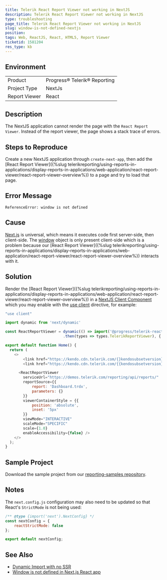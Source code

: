 ```yaml
---
title: Telerik React Report Viewer not working in NextJS
description: Telerik React Report Viewer not working in NextJS
type: troubleshooting
page_title: Telerik React Report Viewer not working in NextJS
slug: window-is-not-defined-nextjs
position: 
tags: Web, ReactJS, React, HTML5, Report Viewer
ticketid: 1581204
res_type: kb
---
```


## Environment
<table>
	<tbody>
		<tr>
			<td>Product</td>
			<td>Progress® Telerik® Reporting</td>
		</tr>
		<tr>
			<td>Project Type</td>
			<td>NextJs</td>
		</tr>
		<tr>
			<td>Report Viewer</td>
			<td>React</td>
		</tr>
	</tbody>
</table>


## Description

The NextJS application cannot render the page with the `React Report Viewer`. Instead of the report viewer, the page shows a stack trace of errors.

## Steps to Reproduce

Create a new NextJS application through `create-next-app`, then add the [React Report Viewer]({%slug telerikreporting/using-reports-in-applications/display-reports-in-applications/web-application/react-report-viewer/react-report-viewer-overview%}) to a page and try to load that page.

## Error Message

````
ReferenceError: window is not defined
````

## Cause

[Next.js](https://nextjs.org/) is universal, which means it executes code first server-side, then client-side. The [window](https://developer.mozilla.org/en-US/docs/Web/API/Window) object is only present client-side which is a problem because our [React Report Viewer]({%slug telerikreporting/using-reports-in-applications/display-reports-in-applications/web-application/react-report-viewer/react-report-viewer-overview%}) interacts with it. 

## Solution

Render the [React Report Viewer]({%slug telerikreporting/using-reports-in-applications/display-reports-in-applications/web-application/react-report-viewer/react-report-viewer-overview%}) in a [NextJS Client Component](https://nextjs.org/docs/app/building-your-application/rendering/client-components) which you may enable with the [use client](https://nextjs.org/docs/app/api-reference/directives/use-client) directive, for example:

````JavaScript
"use client"

import dynamic from 'next/dynamic'

const ReactReportViewer = dynamic(() => import('@progress/telerik-react-report-viewer')
                          .then(types => types.TelerikReportViewer), { ssr: false });

export default function Home() {
  return (
    <>
        <link href="https://kendo.cdn.telerik.com/{}kendosubsetversion}}/styles/kendo.common.min.css" rel="stylesheet" />
        <link href="https://kendo.cdn.telerik.com/{{kendosubsetversion}}/styles/kendo.blueopal.min.css" rel="stylesheet" />

      <ReactReportViewer
        serviceUrl="https://demos.telerik.com/reporting/api/reports/"
        reportSource={{
            report: 'Dashboard.trdx',
            parameters: {}
        }}
        viewerContainerStyle = {{
            position: 'absolute',
            inset: '5px'
        }}
        viewMode="INTERACTIVE"
        scaleMode="SPECIFIC"
        scale={1.0}
        enableAccessibility={false} />
    </>
  );
}
````

## Sample Project

Download the sample project from our [reporting-samples repository](https://github.com/telerik/reporting-samples/tree/master/nextjs-telerik-rv-example).

## Notes

The `next.config.js` configuration may also need to be updated so that React's `StrictMode` is not being used:

````JavaScript
/** @type {import('next').NextConfig} */
const nextConfig = {
    reactStrictMode: false
};

export default nextConfig;
````

## See Also

* [Dynamic Import with no SSR](https://nextjs.org/docs/advanced-features/dynamic-import#with-no-ssr)
* [Window is not defined in Next.js React app](https://stackoverflow.com/questions/55151041/window-is-not-defined-in-next-js-react-app)

